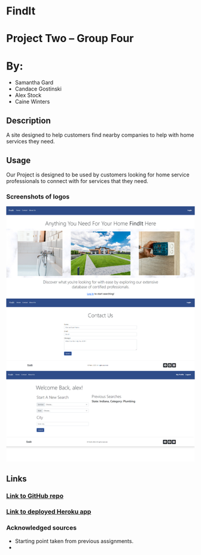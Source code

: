 # FindIt
# Project Two – Group Four
# By: 
- Samantha Gard
- Candace Gostinski
- Alex Stock
- Caine Winters

## Description
A site designed to help customers find nearby companies to help with home services they need. 

## Usage
Our Project is designed to be used by customers looking for home service professionals to connect with for 
services that they need. 

### Screenshots of logos 
![Screenshoty shots](./img/frontpage.png)
![Screenshot  shots](./public/Images/contactus.png)
![Screenshot  shots](./public/Images/searchscreen.png)
## Links
### [Link to GitHub repo](https://github.com/elcaine/FindIt)
### [Link to deployed Heroku app](https://find-it-p2-c5abd3d95f03.herokuapp.com/)

### Acknowledged sources
- Starting point taken from previous assignments.
- 





